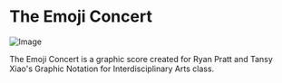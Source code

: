 # The Emoji Concert

![Image](path/to/image.jpg)

The Emoji Concert is a graphic score created for Ryan Pratt and Tansy Xiao's Graphic Notation for Interdisciplinary Arts class. 


